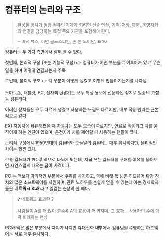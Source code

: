 # 컴퓨터의 논리와 구조 

> 완성된 장치가 범용 컴퓨틴 기계가 되려면 산술 연산, 기억-저장, 제어, 운영자와의 연결을 담당하는 특정 주요 기관을 포함해야 한다.
>
> − 아서 벅스, 허먼 골드스타인, 존 폰 노이만, 1946



컴퓨터는 두 가지 측면에서 살펴 볼 수 있다. 

첫번째, 논리적 구성 (또는 기능적 구성) 👉 컴퓨터가 어떤 부분들로 이루어져 있고 무슨 일을 하며 어떻게 연결되는지 주목 

두번째, 물리적 구조 👉 각 부분이 어떻게 생겼고 어떻게 만들어지는지를 나타냄 



스마트폰, 태블릿, PC, 전자책 단말기는 모두 특정 용도에 전문화된 장치로 일종의 고성능 컴퓨터다. 

이러한 장치들은 모두 다르게 생겼고 사용하는 느낌도 다르지만, 내부 작동 원리는 근본적으로 같다. 

EX) 자동차에 비유해봤을 때 자동차는 모두 모습이 다르지만, 연료로 작동되고 차를 움직이게 하는 엔진이 있으며, 운전자가 차를 제어할 때 사용하는 핸들이 있다. 



논리적 구성에서 1950년대의 컴퓨터와 오늘날의 컴퓨터는 매우 유사하지만, 물리적인 차이는 훨씬 크다. 

보통 컴퓨터가 PC 랑 맥으로 나뉘게 되는데, 지금 쓰는 컴퓨터를 구매한 이유를 물어보면 자연스럽게 나오는 답이 가격이다. 

PC 는 맥보다 가격적인 부분에서 우위를 차지하고, 맥에 비해 폭 넓은 하드웨어 확장 장치와 많은 소프트웨어를 지원하며, 관련 노하우를 손쉽게 얻을 수 있는데 이는 경제학자들은 **네트워크 효과** 라고 일컫는 현상의 한 예다. 

> ❓ 네트워크 효과란 ? 
>
> 사람들이 A를 더 많이 쓸수록 A의 효용이 더 커지며, 그 효과는 사용자의 수에 대략 비례하는 현상



PC와 맥은 많은 부분에서 차이가 나지만 휴대전화 내부에서 컴퓨팅을 수행하는 하드웨어는 서로 매우 유사하다.
